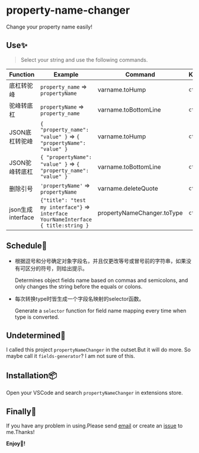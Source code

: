 # property-name-changer

Change your property name easily!

## Use:sparkles:
> Select your string and use the following commands.

Function | Example | Command | Keybindings
-|-|-|-
底杠转驼峰 | `property_name` => `propertyName` | varname.toHump | `ctrl+shift+1`
驼峰转底杠 | `propertyName` => `property_name` | varname.toBottomLine | `ctrl+shift+2`
JSON底杠转驼峰 | `{ "property_name": "value" }` => `{ "propertyName": "value" }` | varname.toHump | `ctrl+shift+3`
JSON驼峰转底杠 | `{ "propertyName": "value" }` => `{ "property_name": "value" }` | varname.toBottomLine | `ctrl+shift+4`
删除引号 | `'propertyName'` => `propertyName` | varname.deleteQuote | `ctrl+shift+'`
json生成interface | `{"title": "test my interface"}` => `interface YourNameInterface { title:string }` | propertyNameChanger.toType | `ctrl+i`

## Schedule:pencil:
- 根据逗号和分号确定对象字段名，并且仅更改等号或冒号前的字符串，如果没有可区分的符号，则给出提示。
  
  Determines object fields name based on commas and semicolons, and only changes the string before the equals or colons.

- 每次转换type时皆生成一个字段名映射的selector函数。
  
  Generate a `selector` function for field name mapping every time when type is converted.

## Undetermined:pushpin:
I called this project `propertyNameChanger` in the outset.But it will do more. So maybe call it `fields-generator`?
I am not sure of this.

## Installation:package:
Open your VSCode and search `propertyNameChanger` in extensions store.

## Finally:camera_flash:
If you have any problem in using.Please send [email](mailto:urnotzane@163.com) or create an [issue](https://github.com/urnotzane/property-name-changer/issues) to me.Thanks!

**Enjoy:see_no_evil:!**
